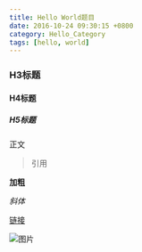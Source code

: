 ```yaml
---
title: Hello World题目
date: 2016-10-24 09:30:15 +0800
category: Hello_Category
tags: [hello, world]
---
```


### H3标题

#### H4标题

##### H5标题

正文

> 引用

**加粗**

*斜体*

[链接]({{site.baseurl}}/Hello_Category/hello_world_url/)

![图片]({{site.baseurl}}/public/image/hello/test.png)
